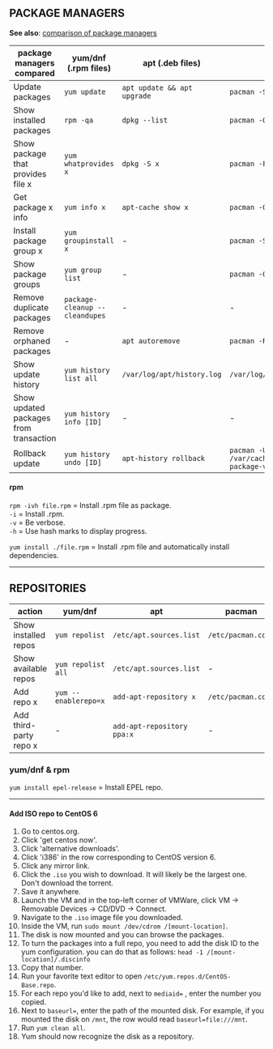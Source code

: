
## PACKAGE MANAGERS

**See also**: [comparison of package managers](https://fusion809.github.io/comparison-of-package-managers/)

| package managers compared            | yum/dnf (.rpm files)                | apt (.deb files)              | pacman               | pkg          |
|--------------------------------------|-------------------------------------|-------------------------------|----------------------|--------------|
| Update packages                      | `yum update`                        | `apt update && apt upgrade`   | `pacman -Syu`        | `pkg update` |
| Show installed packages              | `rpm -qa`                           | `dpkg --list`                 | `pacman -Q`          |              |
| Show package that provides file x    | `yum whatprovides x`                | `dpkg -S x`                   | `pacman -F x`        |              |
| Get package x info                   | `yum info x`                        | `apt-cache show x`            | `pacman -Qi x`       |              |
| Install package group x              | `yum groupinstall x`                | -                             | `pacman -S x`        |              |
| Show package groups                  | `yum group list`                    | -                             | `pacman -Qg`         |              |
| Remove duplicate packages            | `package-cleanup --cleandupes`      | -                             | -                    |              |
| Remove orphaned packages             | -                                   | `apt autoremove`              | `pacman -Ru`         |              |
| Show update history                  | `yum history list all`              | `/var/log/apt/history.log`    | `/var/log/pacman.log`|              |
| Show updated packages from transaction | `yum history info [ID]`           | -                             | -                    |              |
| Rollback update             |`yum history undo [ID]`|`apt-history rollback`|`pacman -U /var/cache/pacman/pkg/[old-package-version]`|             |

#### rpm

`rpm -ivh file.rpm` = Install .rpm file as package.    
               `-i` = Install .rpm.    
               `-v` = Be verbose.    
               `-h` = Use hash marks to display progress.  

`yum install ./file.rpm` = Install .rpm file and automatically install dependencies.  


---
## REPOSITORIES

| action                  | yum/dnf               | apt                        | pacman                    | pkg |
|-------------------------|-----------------------|----------------------------|---------------------------|-----|
| Show installed repos    | `yum repolist`        | `/etc/apt.sources.list`    | `/etc/pacman.conf`        |     |
| Show available repos    | `yum repolist all`    | `/etc/apt.sources.list`    | -                         |     |
| Add repo x              | `yum --enablerepo=x`  | `add-apt-repository x`     | `/etc/pacman.conf`        |     |
| Add third-party repo x  | -                     | `add-apt-repository ppa:x` | -                         |     |

### yum/dnf & rpm

`yum install epel-release` = Install EPEL repo.  

---
#### Add ISO repo to CentOS 6

1. Go to centos.org.
1. Click 'get centos now'.
1. Click 'alternative downloads'.
1. Click 'i386' in the row corresponding to CentOS version 6.
1. Click any mirror link.
1. Click the `.iso` you wish to download. It will likely be the largest one. Don't download the torrent.
1. Save it anywhere.
1. Launch the VM and in the top-left corner of VMWare, click VM -> Removable Devices -> CD/DVD -> Connect.
1. Navigate to the `.iso` image file you downloaded.
1. Inside the VM, run `sudo mount /dev/cdrom /[mount-location]`.
1. The disk is now mounted and you can browse the packages.
1. To turn the packages into a full repo, you need to add the disk ID to the yum configuration. you can do that as follows: `head -1 /[mount-location]/.discinfo`
1. Copy that number.
1. Run your favorite text editor to open `/etc/yum.repos.d/CentOS-Base.repo`.
1. For each repo you'd like to add, next to `mediaid=` , enter the number you copied.  
1. Next to `baseurl=`, enter the path of the mounted disk. For example, if you mounted the disk on `/mnt`, the row would read `baseurl=file:///mnt`.
1. Run `yum clean all`.
1. Yum should now recognize the disk as a repository.

